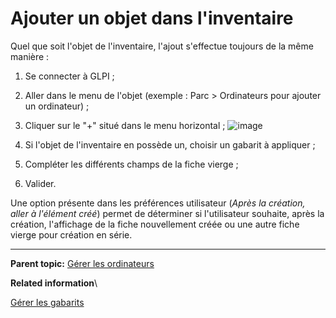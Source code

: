 Ajouter un objet dans l'inventaire
==================================

Quel que soit l'objet de l'inventaire, l'ajout s'effectue toujours de la même manière :

1.  Se connecter à GLPI ;

2.  Aller dans le menu de l'objet (exemple : Parc > Ordinateurs pour ajouter un ordinateur) ;

3.  Cliquer sur le "+" situé dans le menu horizontal ;
![image](docs/image/add.png)

4.  Si l'objet de l'inventaire en possède un, choisir un gabarit à appliquer ;

5.  Compléter les différents champs de la fiche vierge ;

6.  Valider.

Une option présente dans les préférences utilisateur (*Après la création, aller à l'élément créé*) permet de déterminer si l'utilisateur souhaite, après la création, l'affichage de la fiche nouvellement créée ou une autre fiche vierge pour création en série.

-------
**Parent topic:** [Gérer les ordinateurs](03_Module_Parc/04_Gérer_les_ordinateurs/01_Gérer_les_ordinateurs.md "Les ordinateurs se gèrent depuis le menu Parc > Ordinateurs")

**Related information**\

[Gérer les gabarits](template.html "La gestion des gabarits dans GLPI")
